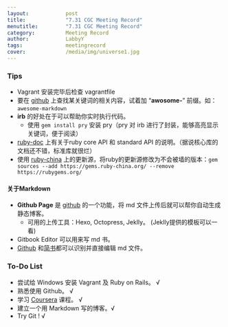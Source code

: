 ```yaml
---
layout:            post
title:             "7.31 CGC Meeting Record"
menutitle:         "7.31 CGC Meeting Record"
category:          Meeting Record
author:            LabbyY
tags:              meetingrecord
cover:             /media/img/universe1.jpg
---
```


### Tips

- Vagrant 安装完毕后检查 vagrantfile
- 要在 [github][] 上查找某关键词的相关内容，试着加 “**awosome-**” 前缀。如：`awesome-markdown`
- **irb** 的好处在于可以帮助你实时执行代码。
    - 使用 `gem install pry` 安装 pry（pry 对 irb 进行了封装，能够高亮显示关键词，便于阅读）
- [ruby-doc][] 上有关于ruby core API 和 standard API 的说明。（据说核心库的文档还不错，标准库就很烂）
- 使用 [ruby-china][] 上的更新源，将ruby的更新源修改为不会被墙的版本：`gem sources --add https://gems.ruby-china.org/ --remove https://rubygems.org/`

#### 关于Markdown

- **Github Page** 是 [github][] 的一个功能，将 md 文件上传后就可以帮你自动生成静态博客。
    - 可用的上传工具：Hexo, Octopress, Jeklly。 (Jeklly提供的模板可以一看)
- Gitbook Editor 可以用来写 md 书。
- [Github][] 和[简书][]都可以识别并直接编辑 md 文件。


### To-Do List

- 尝试给 Windows 安装 Vagrant 及 Ruby on Rails。   √
- 熟悉使用 Github。     √
- 学习 [Coursera][] 课程。     √
- 建立一个用 Markdown 写的博客。√
- Try Git !   √

[ruby-doc]:http://ruby-doc.org
[Github]:http://Gitub.com
[ruby-china]:https://gems.ruby-china.org
[简书]:http://jianshu.com
[Coursera]: https://www.coursera.org/learn/ruby-on-rails-intro



[^1]: Some footnote
[^2]: Another footnote
[^3]: Last footnote
